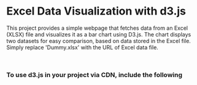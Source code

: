 # Excel Data Visualization with d3.js
This project provides a simple webpage that fetches data from an Excel (XLSX) file and visualizes it as a bar chart using D3.js. The chart displays two datasets for easy comparison, based on data stored in the Excel file. Simply replace 'Dummy.xlsx' with the URL of Excel data file.

</br>

### To use d3.js in your project via CDN, include the following <script> tag in your HTML head or before your script code:
`<script src="https://d3js.org/d3.v7.min.js"></script>`

### To use .xlsx sheet in project via CDN, include the following <script> tag in HTML head or before your script code:
`<script src="https://cdn.jsdelivr.net/npm/xlsx/dist/xlsx.full.min.js"></script>`

</br>

# Features
1. Fetches and reads Excel files directly in the browser
2. Displays two datasets
3. Customizable chart styling and layout
4. Responsive and interactive chart with tooltips and legends

</br>

## Usage
1. Prepare Excel file (.xlsx) with the following structure.
2. Replace 'Dummy.xlsx' in the code with the actual URL or path to your Excel file.
3. Open the index.html file in a browser to view the chart.

</br>

# Demo
![ExcelDataWithD3](https://github.com/user-attachments/assets/cc4fdcf7-492c-4810-b439-032acda53f52)

https://github.com/user-attachments/assets/b55f4e39-0dfd-426c-b477-e6650d038795

</br>

##  Table of Contents
1. [About](#about)  
2. [Features](#features)  
3. [Tech Stack](#tech-stack)  
4. [Getting Started](#getting-started)  
   1. [Prerequisites](#prerequisites)  
   2. [Setup & Run](#setup--run)  
5. [Project Structure](#project-structure)  
6. [API Endpoints](#api-endpoints)  
7. [Demo](#demo)  
8. [About](#about-me)
9. [Learning Hub](#your-all-in-one-learning-hub)

</br>

## About Me 
✨ I’m **Sufyan bin Uzayr**, an open-source developer passionate about building and sharing meaningful projects.
You can learn more about me and my work at [sufyanism.com](https://sufyanism.com/) or connect with me on [Linkedin](https://www.linkedin.com/in/sufyanism)

</br>

## Your all-in-one learning hub! 
🚀 Explore courses and resources in coding, tech, and development at **zeba.academy** and **code.zeba.academy**. Empower yourself with practical skills through curated tutorials, real-world projects, and hands-on experience. Level up your tech game today! 💻✨

</br>

**Zeba Academy**  is a learning platform dedicated to **coding**, **technology**, and **development**.  
➡ Visit our main site: [zeba.academy](https://zeba.academy)   </br>
➡ Explore hands-on courses and resources at: [code.zeba.academy](https://code.zeba.academy)   </br>
➡ Check out our YouTube for more tutorials: [zeba.academy](https://www.youtube.com/@zeba.academy)  </br>
➡ Follow us on Instagram: [zeba.academy](https://www.instagram.com/zeba.academy/)  </br>

</br>

**Thank you for visiting!** 


